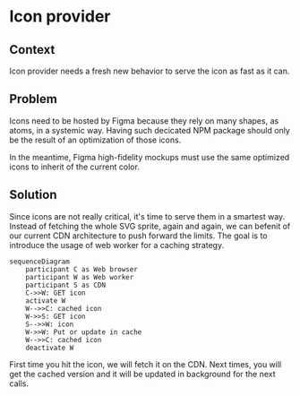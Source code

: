 # Icon provider

## Context

Icon provider needs a fresh new behavior to serve the icon as fast as it can.

## Problem

Icons need to be hosted by Figma because they rely on many shapes, as atoms, in a systemic way.
Having such decicated NPM package should only be the result of an optimization of those icons.

In the meantime, Figma high-fidelity mockups must use the same optimized icons to inherit of the current color.

## Solution

Since icons are not really critical, it's time to serve them in a smartest way.
Instead of fetching the whole SVG sprite, again and again, we can befenit of our current CDN architecture to push forward the limits.
The goal is to introduce the usage of web worker for a caching strategy.

```mermaid
sequenceDiagram
    participant C as Web browser
    participant W as Web worker
    participant S as CDN
    C->>W: GET icon
    activate W
    W-->>C: cached icon
    W->>S: GET icon
    S-->>W: icon
    W->>W: Put or update in cache
    W-->>C: cached icon
    deactivate W
```

First time you hit the icon, we will fetch it on the CDN.
Next times, you will get the cached version and it will be updated in background for the next calls. 
